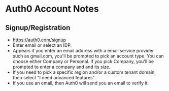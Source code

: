 # Auth0 Account Notes


## Signup/Registration

- https://auth0.com/signup
- Enter email or select an IDP.
- Appears if you enter an email address with a email service provider such as gmail.com, you'll be prompted to pick an account type. You can choose either Company or Personal. If you pick Company, you'll be prompted to enter a company and and its size.
- If you need to pick a specific region and/or a custom tenant domain, then select "I need advanced features".
- If you use an email, then Auth0 will send you an email to verify it.
